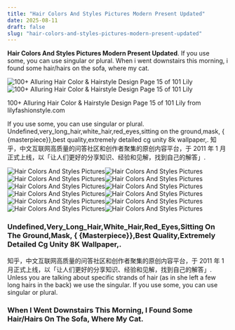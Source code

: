 ```yaml
---
title: "Hair Colors And Styles Pictures Modern Present Updated"
date: 2025-08-11
draft: false
slug: "hair-colors-and-styles-pictures-modern-present-updated" 
---
```


**Hair Colors And Styles Pictures Modern Present Updated**. If you use some, you can use singular or plural. When i went downstairs this morning, i found some hair/hairs on the sofa, where my cat.

![100+ Alluring Hair Color & Hairstyle Design Page 15 of 101 Lily](https://lilyfashionstyle.com/wp-content/uploads/2019/11/40-3.png)![100+ Alluring Hair Color & Hairstyle Design Page 15 of 101 Lily](https://lilyfashionstyle.com/wp-content/uploads/2019/11/40-3.png)

100+ Alluring Hair Color & Hairstyle Design Page 15 of 101 Lily from lilyfashionstyle.com

If you use some, you can use singular or plural. Undefined,very\_long\_hair,white\_hair,red\_eyes,sitting on the ground,mask, { {masterpiece}},best quality,extremely detailed cg unity 8k wallpaper,. 知乎，中文互联网高质量的问答社区和创作者聚集的原创内容平台，于 2011 年 1 月正式上线，以「让人们更好的分享知识、经验和见解，找到自己的解答」.

![Hair Colors And Styles Pictures ](https://i.pinimg.com/originals/ad/46/fe/ad46fedd02a45ebf420ebdd3a0a3a44f.jpg " 20+ Different Hair Color Styles The FSHN")![Hair Colors And Styles Pictures ](https://i2.wp.com/www.hadviser.com/wp-content/uploads/2021/04/2-dark-hair-with-sandy-blonde-balayage-CQ17VvPNM5I.jpg?resize=1080%2C1351&ssl=1 " 50 Best Hair Colors and Hair Color Trends for 2023 Hair Adviser")![Hair Colors And Styles Pictures ](https://i.pinimg.com/originals/c4/d3/94/c4d3944c824cc56a775c675fac5610e2.png " 100+ Alluring Hair Color & Hairstyle Design Page 35 of 101 Lily")![Hair Colors And Styles Pictures ](https://i.pinimg.com/originals/fb/f2/ea/fbf2ea723801a022f52695081b7eefd5.jpg " Love this color combination... Long hair styles, Medium hair styles")![Hair Colors And Styles Pictures ](https://i2.wp.com/www.hadviser.com/wp-content/uploads/2020/01/25-icy-blonde-hair-with-high-contrast-balayage-Bzvp6xXA0BA.jpg?resize=1035%2C1350&ssl=1 " 50 Best Hair Colors and Hair Color Trends for 2022 Hair Adviser")![Hair Colors And Styles Pictures ](https://lilyfashionstyle.com/wp-content/uploads/2019/11/40-3.png " 100+ Alluring Hair Color & Hairstyle Design Page 15 of 101 Lily")![Hair Colors And Styles Pictures ](https://www.fabmood.com/inspiration/wp-content/uploads/2020/07/hair-colour-trends-10.jpg " Hair Color Ideas That Worth Trying cute long hair")![Hair Colors And Styles Pictures ](https://www.fabmood.com/inspiration/wp-content/uploads/2020/01/hair-colors-33.jpg " Hair Color Style 2021 Hair Color Trends Stylists Say Will Take Over")![Hair Colors And Styles Pictures ](https://pophaircuts.com/images/2018/09/medium-hair-color-ideas-shoulder-length-hairstyle-for-female-in-2019-19.jpg " 10 Creative Hair Color Ideas for Medium Length Hair PoP Haircuts")![Hair Colors And Styles Pictures ](https://i.pinimg.com/originals/94/0b/0f/940b0fc61d2f3be16c3fa6e511b173a5.jpg " 36 Perfect Fall Hair Colors Ideas For Women WorldOutfits Choosing")![Hair Colors And Styles Pictures ](http://3.bp.blogspot.com/-8aog0LCDnX0/TqjuxvzB2YI/AAAAAAAAC5g/MgOa2ROdb9I/s1600/Long-Color-Hair.jpg " All About Fashion Collection Colored Hairstyles")![Hair Colors And Styles Pictures ](https://www.hairstyleslife.com/wp-content/uploads/2017/09/Very-Long-Hairstyles-and-Hair-Colors-for-2018-2019-15.jpg " 25 Trendy Very Long Hairstyles and Hair Color ideas for 20182019")

### Undefined,Very\_Long\_Hair,White\_Hair,Red\_Eyes,Sitting On The Ground,Mask, { {Masterpiece}},Best Quality,Extremely Detailed Cg Unity 8K Wallpaper,.

知乎，中文互联网高质量的问答社区和创作者聚集的原创内容平台，于 2011 年 1 月正式上线，以「让人们更好的分享知识、经验和见解，找到自己的解答」. Unless you are talking about specific strands of hair (as in she left a few long hairs in the back) we use the singular. If you use some, you can use singular or plural.

### When I Went Downstairs This Morning, I Found Some Hair/Hairs On The Sofa, Where My Cat.